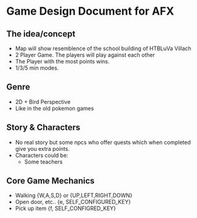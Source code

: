 # Game Design Document for AFX

## The idea/concept

- Map will show resemblence of the school building of HTBLuVa Villach
- 2 Player Game. The players will play against each other
- The Player with the most points wins.
- 1/3/5 min modes.

## Genre
- 2D + Bird Perspective
- Like in the old pokemon games

## Story & Characters
- No real story but some npcs who offer quests which when completed give you extra points.
- Characters could be:
    - Some teachers 

## Core Game Mechanics
- Walking {W,A,S,D} or {UP,LEFT,RIGHT,DOWN}
- Open door, etc.. {e, SELF_CONFIGURED_KEY}
- Pick up item {f, SELF_CONFIGRED_KEY}